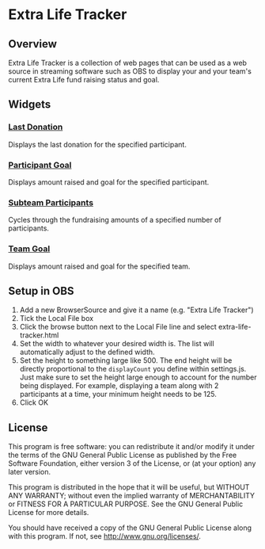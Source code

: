 # Extra Life Tracker

## Overview
Extra Life Tracker is a collection of web pages that can be used as a web source in streaming software such as OBS to display your and your team's current Extra Life fund raising status and goal.

## Widgets

### [Last Donation](/last-donation)
Displays the last donation for the specified participant.

### [Participant Goal](/participant-goal)
Displays amount raised and goal for the specified participant.

### [Subteam Participants](/subteam-participants)
Cycles through the fundraising amounts of a specified number of participants.

### [Team Goal](/team-goal)
Displays amount raised and goal for the specified team.

## Setup in OBS
1. Add a new BrowserSource and give it a name (e.g. "Extra Life Tracker")
2. Tick the Local File box
3. Click the browse button next to the Local File line and select extra-life-tracker.html
4. Set the width to whatever your desired width is. The list will automatically adjust to the defined width.
5. Set the height to something large like 500. The end height will be directly proportional to the `displayCount` you define within settings.js. Just make sure to set the height large enough to account for the number being displayed. For example, displaying a team along with 2 participants at a time, your minimum height needs to be 125.
6. Click OK

## License
This program is free software: you can redistribute it and/or modify
it under the terms of the GNU General Public License as published by
the Free Software Foundation, either version 3 of the License, or
(at your option) any later version.

This program is distributed in the hope that it will be useful,
but WITHOUT ANY WARRANTY; without even the implied warranty of
MERCHANTABILITY or FITNESS FOR A PARTICULAR PURPOSE.  See the
GNU General Public License for more details.

You should have received a copy of the GNU General Public License
along with this program.  If not, see <http://www.gnu.org/licenses/>.
